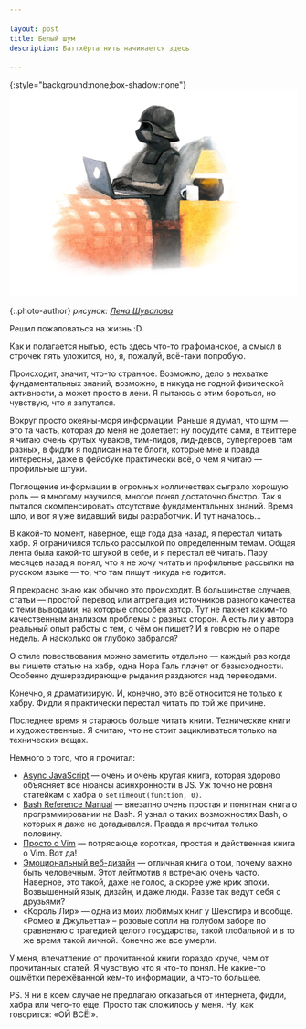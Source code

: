 ```yaml
---

layout: post
title: Белый шум
description: Баттхёрта нить начинается здесь

---
```


{:style="background:none;box-shadow:none"}
![Никакого баттхёрта](/assets/articles-assets/lena/darth.png)

{:.photo-author}
_рисунок: [Лена Шувалова](http://vk.com/lenabg)_

Решил пожаловаться на жизнь :D

Как и полагается нытью, есть здесь что-то графоманское, а смысл в строчек
пять уложится, но, я, пожалуй, всё-таки попробую.

Происходит, значит, что-то странное. Возможно, дело в нехватке фундаментальных знаний, возможно,
в никуда не годной физической активности, а может просто в лени. Я пытаюсь с этим бороться,
но чувствую, что я запутался.

Вокруг просто океяны-моря информации. Раньше я думал, что шум — это та часть, которая
до меня не долетает: ну посудите сами, в твиттере я читаю очень крутых чуваков,
тим-лидов, лид-девов, супергероев там разных, в фидли я подписан на те блоги, которые мне
и правда интересны, даже в фейсбуке практически всё, о чем я читаю — профильные штуки.

Поглощение информации в огромных колличествах сыграло хорошую роль — я многому научился,
многое понял достаточно быстро. Так я пытался скомпенсировать отсутствие фундаментальных знаний.
Время шло, и вот я уже видавший виды разработчик. И тут началось…

В какой-то момент, наверное, еще года два назад, я перестал читать хабр. Я ограничился
только рассылкой по определенным темам. Общая лента была какой-то штукой в себе, и
я перестал её читать. Пару месяцев назад я понял, что я не хочу читать и профильные рассылки
на русском языке — то, что там пишут никуда не годится.

Я прекрасно знаю как обычно это происходит. В большинстве случаев, статьи — простой перевод или аггрегация
источников разного качества с теми выводами, на которые способен автор. Тут не пахнет каким-то
качественным анализом проблемы с разных сторон. А есть ли у автора реальный опыт работы с тем, о чём
он пишет? И я говорю не о паре недель. А насколько он глубоко забрался?

О стиле повествования можно заметить отдельно — каждый раз когда вы пишете статью на хабр,
одна Нора Галь плачет от безысходности. Особенно душераздирающие рыдания
раздаются над переводами.

Конечно, я драматизирую. И, конечно, это всё относится не только к хабру. Фидли я практически
перестал читать по той же причине.

Последнее время я стараюсь больше читать книги. Технические книги и художественные.
Я считаю, что не стоит зацикливаться только на технических вещах.

Немного о того, что я прочитал:

- [Async JavaScript][1] — очень и очень крутая книга, которая здорово объясняет все нюансы асинхронности
  в JS. Уж точно не ровня статейкам с хабра о `setTimeout(function, 0)`.
- [Bash Reference Manual][2] — внезапно очень простая и понятная книга о программировании на Bash.
  Я узнал о таких возможностях Bash, о которых я даже не догадывался. Правда я прочитал только половину.
- [Просто о Vim][3] — потрясающе короткая, простая и действенная книга о Vim. Вот да!
- [Эмоциональный веб-дизайн][4] — отличная книга о том, почему важно быть человечным. Этот лейтмотив
  я встречаю очень часто. Наверное, это такой, даже не голос, а скорее уже крик эпохи. Возвышенный язык,
  дизайн, и даже люди. Разве так ведут себя с друзьями?
- «Король Лир» — одна из моих любимых книг у Шекспира и вообще. «Ромео и Джульетта» – розовые сопли на голубом заборе
  по сравнению с трагедией целого государства, такой глобальной и в то же время такой личной. Конечно же
  все умерли.

У меня, впечатление от прочитанной книги гораздо круче, чем от прочитанных статей. Я чувствую что я что-то понял.
Не какие-то ошмётки пережёванной кем-то информации, а что-то большее.

PS. Я ни в коем случае не предлагаю отказаться от интернета, фидли, хабра или чего-то еще.
Просто так сложилось у меня. Ну, как говорится: «ОЙ ВСЁ!».

[1]: http://www.amazon.com/Async-JavaScript-Responsive-Pragmatic-Express/dp/1937785270
[2]: https://www.gnu.org/software/bash/manual/bashref.html
[3]: http://shuvalov.info/2014/09/17/a-byte-of-vim/
[4]: http://shuvalov.info/2014/08/30/emotional-design/
